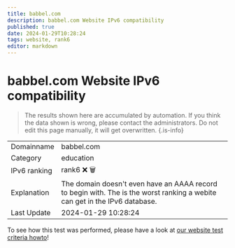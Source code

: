 ```yaml
---
title: babbel.com
description: babbel.com Website IPv6 compatibility
published: true
date: 2024-01-29T10:28:24
tags: website, rank6
editor: markdown
---
```


# babbel.com Website IPv6 compatibility

> The results shown here are accumulated by automation. If you think the data shown is wrong, please contact the administrators. 
> Do not edit this page manually, it will get overwritten.
{.is-info}


|   |   |
| - | - |
| Domainname | babbel.com
| Category | education |
| IPv6 ranking | rank6 :x: :wastebasket: |
| Explanation | The domain doesn't even have an AAAA record to begin with. The is the worst ranking a webite can get in the IPv6 database. |
| Last Update | 2024-01-29 10:28:24 |

To see how this test was performed, please have a look at [our website test criteria howto](/howto/testcriteria/website)!

